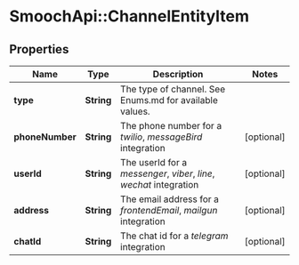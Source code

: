 # SmoochApi::ChannelEntityItem

## Properties
Name | Type | Description | Notes
------------ | ------------- | ------------- | -------------
**type** | **String** | The type of channel. See Enums.md for available values. | 
**phoneNumber** | **String** | The phone number for a *twilio*, *messageBird* integration | [optional] 
**userId** | **String** | The userId for a *messenger*, *viber*, *line*, *wechat* integration | [optional] 
**address** | **String** | The email address for a *frontendEmail*, *mailgun* integration | [optional] 
**chatId** | **String** | The chat id for a *telegram* integration | [optional] 


